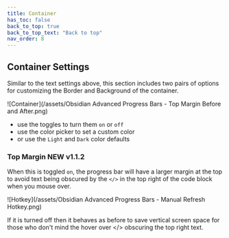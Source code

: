 ```yaml
---
title: Container
has_toc: false
back_to_top: true
back_to_top_text: "Back to top"
nav_order: 8
---
```


## Container Settings
Similar to the text settings above, this section includes two pairs of options for customizing the Border and Background of the container.

![Container](/assets/Obsidian Advanced Progress Bars - Top Margin Before and After.png)

- use the toggles to turn them `on` or `off`
- use the color picker to set a custom color
- or use the `Light` and `Dark` color defaults

### Top Margin <span class="label label-green badge">NEW v1.1.2</span>
When this is toggled `on`, the progress bar will have a larger margin at the top to avoid text being obscured by the `</>` in the top right of the code block when you mouse over.

![Hotkey](/assets/Obsidian Advanced Progress Bars - Manual Refresh Hotkey.png)

If it is turned off then it behaves as before to save vertical screen space for those who don't mind the hover over </> obscuring the top right text.
